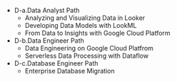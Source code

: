 - D-a.Data Analyst Path
    - Analyzing and Visualizing Data in Looker
    - Developing Data Models with LookML
    - From Data to Insights with Google Cloud Platform
- D-b.Data Engineer Path
    - Data Engineering on Google Cloud Platfrom
    - Serverless Data Processing with Dataflow
- D-c.Database Engineer Path
    - Enterprise Database Migration